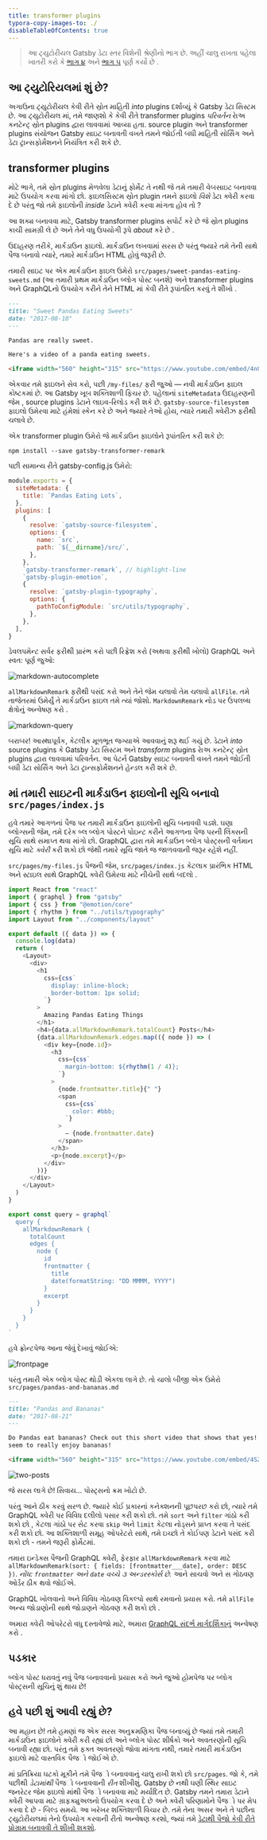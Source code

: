 ```yaml
---
title: transformer plugins
typora-copy-images-to: ./
disableTableOfContents: true
---
```


> આ ટ્યુટોરીયલ Gatsby ડેટા સ્તર વિશેની શ્રેણીનો ભાગ છે. અહીં ચાલુ રાખતા પહેલા ખાતરી કરો કે [ભાગ ૪](/tutorial/part-four/) અને [ભાગ ૫](/tutorial/part-five/) પૂર્ણ કર્યો છે .

## આ ટ્યુટોરિયલમાં શું છે?

અગાઉના ટ્યુટોરીયલ કેવી રીતે સ્રોત માહિતી _into_ plugins દર્શાવ્યું કે Gatsby ડેટા સિસ્ટમ છે. આ ટ્યુટોરીયલ માં, તમે જાણશો કે કેવી રીતે transformer plugins _પરિવર્તન_ રાેઅ કનટેન્ટ્​ સ્રોત plugins દ્વારા લાવવામાં આવ્યા હતા. source plugin અને transformer plugins સંયોજન Gatsby સાઇટ બનાવતી વખતે તમને જોઈતી બધી માહિતી સોર્સિંગ અને ડેટા ટ્રાન્સફોર્મેશનને નિયંત્રિત કરી શકે છે.
## transformer plugins

મોટે ભાગે, તમે સ્રોત plugins મેળવેલા ડેટાનું ફોર્મેટ તે નથી જે તમે તમારી વેબસાઇટ બનાવવા માટે ઉપયોગ કરવા માંગો છો. ફાઇલસિસ્ટમ સ્રોત plugin તમને ફાઇલો _વિશે_ ડેટા ક્વેરી કરવા દે છે પરંતુ જો તમે ફાઇલોની _inside_ ડેટાને ક્વેરી કરવા માંગતા હોવ તો ?

આ શક્ય બનાવવા માટે, Gatsby transformer plugins સપોર્ટ કરે છે જે સ્રોત plugins કાચી સામગ્રી લે છે
અને તેને વધુ ઉપયોગી રૂપે _about_ કરે છે .

ઉદાહરણ તરીકે, માર્કડાઉન ફાઇલો. માર્કડાઉન લખવામાં સરસ છે પરંતુ જ્યારે તમે તેની સાથે પૈજ​ બનાવો ત્યારે, તમારે માર્કડાઉન HTML હોવું જરૂરી છે.

તમારી સાઇટ પર એક માર્કડાઉન ફાઇલ ઉમેરો
`src/pages/sweet-pandas-eating-sweets.md` (આ તમારી પ્રથમ માર્કડાઉન બ્લોગ પોસ્ટ બનશે)
અને transformer plugins અને GraphQLનો ઉપયોગ કરીને તેને HTML માં કેવી રીતે રૂપાંતરિત કરવું તે શીખો .

```markdown:title=src/pages/sweet-pandas-eating-sweets.md
---
title: "Sweet Pandas Eating Sweets"
date: "2017-08-10"
---

Pandas are really sweet.

Here's a video of a panda eating sweets.

<iframe width="560" height="315" src="https://www.youtube.com/embed/4n0xNbfJLR8" frameborder="0" allowfullscreen></iframe>
```

એકવાર તમે ફાઇલને સેવ​ કરો, પછી `/my-files/` ફરી જુઓ — નવી માર્કડાઉન ફાઇલ કોષ્ટકમાં છે. આ Gatsby ખૂબ શક્તિશાળી ફિચર છે.
પહેલાનાં `siteMetadata` ઉદાહરણની જેમ , source plugins ડેટાને લાઇવ-રિલોડ કરી શકે છે.
`gatsby-source-filesystem` ફાઇલો ઉમેરવા માટે હંમેશાં સ્કેન કરે છે અને જ્યારે તેઓ હોય, ત્યારે તમારી ક્વેરીઝ ફરીથી ચલાવે છે.

એક transformer plugin ઉમેરો જે માર્કડાઉન ફાઇલોને રૂપાંતરિત કરી શકે છે:

```shell
npm install --save gatsby-transformer-remark
```

પછી સામાન્ય રીતે gatsby-config.js ઉમેરો:

```javascript:title=gatsby-config.js
module.exports = {
  siteMetadata: {
    title: `Pandas Eating Lots`,
  },
  plugins: [
    {
      resolve: `gatsby-source-filesystem`,
      options: {
        name: `src`,
        path: `${__dirname}/src/`,
      },
    },
    `gatsby-transformer-remark`, // highlight-line
    `gatsby-plugin-emotion`,
    {
      resolve: `gatsby-plugin-typography`,
      options: {
        pathToConfigModule: `src/utils/typography`,
      },
    },
  ],
}
```

ડેવલપમેન્ટ સર્વર ફરીથી પ્રારંભ કરો પછી રિફ્રેશ કરો (અથવા ફરીથી ખોલો) GraphQL અને સ્વત: પૂર્ણ જુઓ:

![markdown-autocomplete](markdown-autocomplete.png)

`allMarkdownRemark` ફરીથી પસંદ કરો અને તેને જેમ ચલાવો તેમ ચલાવો `allFile`.
તમે તાજેતરમાં ઉમેર્યું તે માર્કડાઉન ફાઇલ તમે ત્યાં જોશો. `MarkdownRemark` નોડ પર ઉપલબ્ધ ક્ષેત્રોનું અન્વેષણ કરો .

![markdown-query](markdown-query.png)

બરાબર! આસ્થાપૂર્વક, કેટલીક મૂળભૂત જગ્યાએ આવવાનું શરૂ થઈ ગયું છે. ડેટાને _into_ source plugins કે Gatsby ડેટા સિસ્ટમ અને _transform_ plugins રાેઅ કનટેન્ટ્​ સ્રોત plugins દ્વારા લાવવામાં પરિવર્તન. આ પેટર્ન Gatsby સાઇટ બનાવતી વખતે તમને જોઈતી બધી ડેટા સોર્સિંગ અને ડેટા ટ્રાન્સફોર્મેશનને હેન્ડલ કરી શકે છે.
## માં તમારી સાઇટની માર્કડાઉન ફાઇલોની સૂચિ બનાવો `src/pages/index.js`

હવે તમારે આગળનાં પૈજ​ પર તમારી માર્કડાઉન ફાઇલોની સૂચિ બનાવવી પડશે. ઘણા બ્લોગ્સની જેમ,
તમે દરેક બ્લ બ્લોગ પોસ્ટને પોઇન્ટ કરીને આગળના પૈજ​ પરની લિંક્સની સૂચિ સાથે સમાપ્ત થવા માંગો છો.
GraphQL દ્વારા તમે માર્કડાઉન બ્લોગ પોસ્ટ્સની વર્તમાન સૂચિ માટે _ક્વેરી_ કરી શકો છો જેથી તમારે સૂચિ જાતે જ જાળવવાની જરૂર રહેશે નહીં.

`src/pages/my-files.js` પૈજ​ની જેમ, `src/pages/index.js` કેટલાક પ્રારંભિક HTML અને સ્ટાઇલ સાથે GraphQL ક્વેરી ઉમેરવા માટે નીચેની સાથે બદલો .

```jsx:title=src/pages/index.js
import React from "react"
import { graphql } from "gatsby"
import { css } from "@emotion/core"
import { rhythm } from "../utils/typography"
import Layout from "../components/layout"

export default ({ data }) => {
  console.log(data)
  return (
    <Layout>
      <div>
        <h1
          css={css`
            display: inline-block;
            border-bottom: 1px solid;
          `}
        >
          Amazing Pandas Eating Things
        </h1>
        <h4>{data.allMarkdownRemark.totalCount} Posts</h4>
        {data.allMarkdownRemark.edges.map(({ node }) => (
          <div key={node.id}>
            <h3
              css={css`
                margin-bottom: ${rhythm(1 / 4)};
              `}
            >
              {node.frontmatter.title}{" "}
              <span
                css={css`
                  color: #bbb;
                `}
              >
                — {node.frontmatter.date}
              </span>
            </h3>
            <p>{node.excerpt}</p>
          </div>
        ))}
      </div>
    </Layout>
  )
}

export const query = graphql`
  query {
    allMarkdownRemark {
      totalCount
      edges {
        node {
          id
          frontmatter {
            title
            date(formatString: "DD MMMM, YYYY")
          }
          excerpt
        }
      }
    }
  }
`
```

હવે ફ્રોન્ટપેજ આના જેવું દેખાવું જોઈએ:

![frontpage](frontpage.png)

પરંતુ તમારી એક બ્લોગ પોસ્ટ થોડી એકલા લાગે છે. તો ચાલો બીજી એક ઉમેરો
`src/pages/pandas-and-bananas.md`

```markdown:title=src/pages/pandas-and-bananas.md
---
title: "Pandas and Bananas"
date: "2017-08-21"
---

Do Pandas eat bananas? Check out this short video that shows that yes! pandas do
seem to really enjoy bananas!

<iframe width="560" height="315" src="https://www.youtube.com/embed/4SZl1r2O_bY" frameborder="0" allowfullscreen></iframe>
```

![two-posts](two-posts.png)

જે સરસ લાગે છે! સિવાય… પોસ્ટ્સનો ક્રમ ખોટો છે.

પરંતુ આને ઠીક કરવું સરળ છે. જ્યારે કોઈ પ્રકારનાં કનેક્શનની પૂછપરછ કરો છો, ત્યારે તમે GraphQL ક્વેરી પર વિવિધ દલીલો પસાર કરી શકો છો.
તમે `sort` અને `filter` ગાંઠો કરી શકો છો , કેટલા ગાંઠો પર સેટ કરવા `skip` અને `limit` કેટલા નોડ્સને પ્રાપ્ત કરવા તે પસંદ કરી શકો છો.
આ શક્તિશાળી સમૂહ ઓપરેટરો સાથે, તમે ઇચ્છો તે કોઈપણ ડેટાને પસંદ કરી શકો છો - તમને જરૂરી ફોર્મેટમાં.

તમારા ઇન્ડેક્સ પૈજ​ની GraphQL ક્વેરી, ફેરફાર `allMarkdownRemark` કરવા માટે
`allMarkdownRemark(sort: { fields: [frontmatter___date], order: DESC })`. _નોંધ: `frontmatter` અને `date` વચ્ચે ૩ અન્ડરસ્કોર્સ છે._
આને સાચવો અને સ ગોઠવણ ઓર્ડર ઠીક થવો જોઈએ.

GraphQL ખોલવાનો અને વિવિધ ગોઠવણ વિકલ્પો સાથે રમવાનો પ્રયાસ કરો.
તમે `allFile` અન્ય જોડાણોની સાથે જોડાણને ગોઠવણ કરી શકો છો .

અમારા ક્વેરી ઓપરેટરો વધુ દસ્તાવેજો માટે, અમારા [GraphQL સંદર્ભ માર્ગદર્શિકાનું](/docs/graphql-reference/) અન્વેષણ કરો .

## પડકાર

બ્લોગ પોસ્ટ ધરાવતું નવું પૈજ​ બનાવવાનો પ્રયાસ કરો અને જુઓ હોમપેજ પર બ્લોગ પોસ્ટ્સની સૂચિનું શું થાય છે!

## હવે પછી શું આવી રહ્યું છે?

આ મહાન છે! તમે હમણાં જ એક સરસ અનુક્રમણિકા પૈજ​ બનાવ્યું છે જ્યાં તમે તમારી માર્કડાઉન ફાઇલોને ક્વેરી કરી રહ્યાં છો અને બ્લોગ પોસ્ટ શીર્ષકો અને અવતરણોની સૂચિ બનાવી રહ્યા છો. પરંતુ તમે ફક્ત અવતરણો જોવા માંગતા નથી, તમારે તમારી માર્કડાઉન ફાઇલો માટે વાસ્તવિક પૈજ​ો જોઈએ છે.

માં પ્રતિક્રિયા ઘટકો મૂકીને તમે પૈજ​ો બનાવવાનું ચાલુ રાખી શકો છો `src/pages`. જો કે, તમે પછીથી _ડેટામાંથી_ પૈજ​ો બનાવવાની _રીત_ શીખીશું. Gatsby છે નથી ઘણી સ્થિર સાઇટ જનરેટર જેમ ફાઇલો માંથી પૈજ​ો બનાવવા માટે મર્યાદિત છે. Gatsby તમને તમારા ડેટાને ક્વેરી આપવા માટે ગ્રાફક્યુઅલનો ઉપયોગ કરવા દે છે અને ક્વેરી પરિણામોને પૈજ​ો પર મેપ કરવા દે છે - બિલ્ડ સમયે. આ ખરેખર શક્તિશાળી વિચાર છે. તમે તેના અસર અને તે પછીના ટ્યુટોરીયલમાં તેનો ઉપયોગ કરવાની રીતો અન્વેષણ કરશો, જ્યાં તમે [ડેટાથી પૈજો કેવી રીતે પ્રોગ્રામ બનાવવી તે શીખી શકશો](/tutorial/part-seven/).
